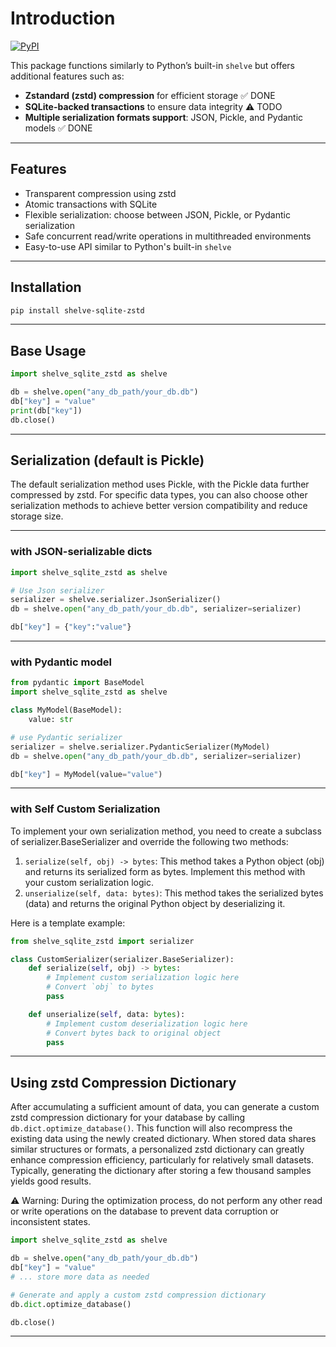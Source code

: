 # Introduction
[![PyPI](https://img.shields.io/pypi/v/shelve-sqlite-zstd.svg?color=blue)](https://pypi.org/project/shelve-sqlite-zstd/#history)

This package functions similarly to Python’s built-in `shelve` but offers additional features such as:

- **Zstandard (zstd) compression** for efficient storage  ✅ DONE  
- **SQLite-backed transactions** to ensure data integrity  ⚠️ TODO  
- **Multiple serialization formats support**: JSON, Pickle, and Pydantic models  ✅ DONE  

---

## Features

- Transparent compression using zstd  
- Atomic transactions with SQLite  
- Flexible serialization: choose between JSON, Pickle, or Pydantic serialization  
- Safe concurrent read/write operations in multithreaded environments  
- Easy-to-use API similar to Python's built-in `shelve`  

---

## Installation

```bash
pip install shelve-sqlite-zstd
```

---
## Base Usage

```python
import shelve_sqlite_zstd as shelve

db = shelve.open("any_db_path/your_db.db")
db["key"] = "value"
print(db["key"])
db.close()
```
---
## Serialization (default is Pickle)

The default serialization method uses Pickle, with the Pickle data further compressed by zstd. For specific data types, you can also choose other serialization methods to achieve better version compatibility and reduce storage size.

---
### with JSON-serializable dicts
```python
import shelve_sqlite_zstd as shelve

# Use Json serializer
serializer = shelve.serializer.JsonSerializer()
db = shelve.open("any_db_path/your_db.db", serializer=serializer)

db["key"] = {"key":"value"}
```
---
### with Pydantic model
```python
from pydantic import BaseModel
import shelve_sqlite_zstd as shelve

class MyModel(BaseModel):
    value: str

# use Pydantic serializer
serializer = shelve.serializer.PydanticSerializer(MyModel)
db = shelve.open("any_db_path/your_db.db", serializer=serializer)

db["key"] = MyModel(value="value")
```
---
### with Self Custom Serialization
To implement your own serialization method, you need to create a subclass of serializer.BaseSerializer and override the following two methods:  
1. `serialize(self, obj) -> bytes`: This method takes a Python object (obj) and returns its serialized form as bytes. Implement this method with your custom serialization logic.  
2. `unserialize(self, data: bytes)`: This method takes the serialized bytes (data) and returns the original Python object by deserializing it.
  
Here is a template example:
```python
from shelve_sqlite_zstd import serializer

class CustomSerializer(serializer.BaseSerializer):
    def serialize(self, obj) -> bytes:
        # Implement custom serialization logic here
        # Convert `obj` to bytes
        pass

    def unserialize(self, data: bytes):
        # Implement custom deserialization logic here
        # Convert bytes back to original object
        pass
```
---
## Using zstd Compression Dictionary

After accumulating a sufficient amount of data, you can generate a custom zstd compression dictionary for your database by calling `db.dict.optimize_database()`. This function will also recompress the existing data using the newly created dictionary.
When stored data shares similar structures or formats, a personalized zstd dictionary can greatly enhance compression efficiency, particularly for relatively small datasets.
Typically, generating the dictionary after storing a few thousand samples yields good results.

⚠️ Warning: During the optimization process, do not perform any other read or write operations on the database to prevent data corruption or inconsistent states.

```python
import shelve_sqlite_zstd as shelve

db = shelve.open("any_db_path/your_db.db")
db["key"] = "value"
# ... store more data as needed

# Generate and apply a custom zstd compression dictionary
db.dict.optimize_database()

db.close()
```
---
